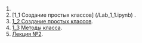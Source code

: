 1. 
2. [1_1 Создание простых классов] (/Lab_1_1.ipynb) .
3. [1_2 Создание простых классов](/Lab_1_2.ipynb).
4. [1_3 Методы класса]().
5. [Лекция №2](/lections_2.ipynb).
